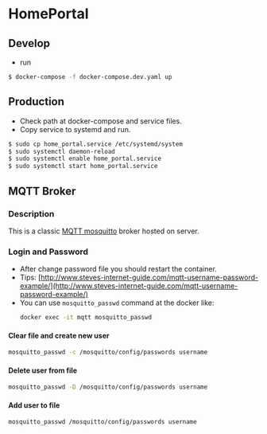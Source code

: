 # HomePortal
## Develop
- run
```sh
$ docker-compose -f docker-compose.dev.yaml up
```
## Production
- Check path at docker-compose and service files.
- Copy service to systemd and run.
```sh
$ sudo cp home_portal.service /etc/systemd/system
$ sudo systemctl daemon-reload
$ sudo systemctl enable home_portal.service
$ sudo systemctl start home_portal.service
```
## MQTT Broker
### Description
This is a classic [MQTT mosquitto](https://mosquitto.org/) broker hosted on server. 
### Login and Password
- After change password file you should restart the container.
- Tips: [http://www.steves-internet-guide.com/mqtt-username-password-example/](http://www.steves-internet-guide.com/mqtt-username-password-example/)
- You can use `mosquitto_passwd` command at the docker like:
    ```sh
    docker exec -it mqtt mosquitto_passwd
    ```
#### Clear file and create new user
```sh
mosquitto_passwd -c /mosquitto/config/passwords username
```
#### Delete user from file
```sh
mosquitto_passwd -D /mosquitto/config/passwords username
```
#### Add user to file
```sh
mosquitto_passwd /mosquitto/config/passwords username
```

